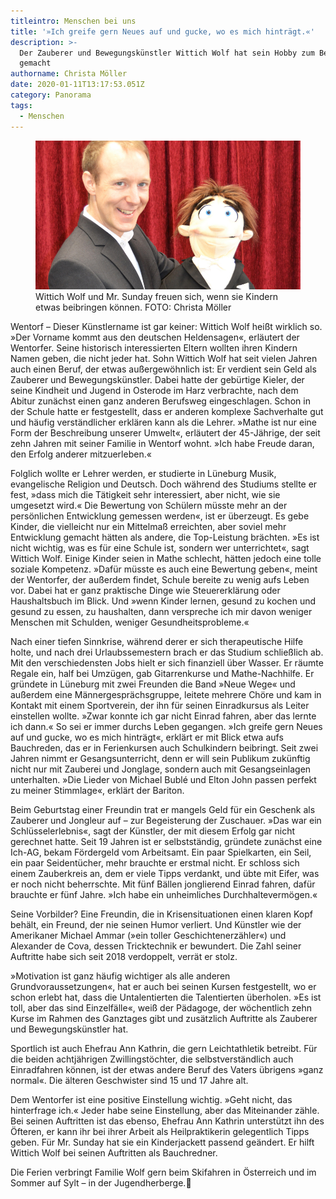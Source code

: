 ```yaml
---
titleintro: Menschen bei uns
title: '»Ich greife gern Neues auf und gucke, wo es mich hinträgt.«'
description: >-
  Der Zauberer und Bewegungskünstler Wittich Wolf hat sein Hobby zum Beruf
  gemacht
authorname: Christa Möller
date: 2020-01-11T13:17:53.051Z
category: Panorama
tags:
  - Menschen
---
```


<figure>
  <img src="/static/media/2020-wittichwolf.jpg">
  <figcaption>
Wittich Wolf und Mr. Sunday freuen sich, wenn sie Kindern etwas beibringen können.   FOTO: Christa Möller   
  </figcaption>
</figure>

Wentorf – Dieser Künstlername ist gar keiner: Wittich Wolf heißt wirklich so. »Der Vorname kommt aus den deutschen Heldensagen«, erläutert der Wentorfer. Seine historisch interessierten Eltern wollten ihren Kindern Namen geben, die nicht jeder hat. Sohn Wittich Wolf hat seit vielen Jahren auch einen Beruf, der etwas außergewöhnlich ist: Er verdient sein Geld als Zauberer und Bewegungskünstler. Dabei hatte der gebürtige Kieler, der seine Kindheit und Jugend in Osterode im Harz verbrachte, nach dem Abitur zunächst einen ganz anderen Berufsweg eingeschlagen. Schon in der Schule hatte er festgestellt, dass er anderen komplexe Sachverhalte gut und häufig verständlicher erklären kann als die Lehrer. »Mathe ist nur eine Form der Beschreibung unserer Umwelt«, erläutert der 45-Jährige, der seit zehn Jahren mit seiner Familie in Wentorf wohnt. »Ich habe Freude daran, den Erfolg anderer mitzuerleben.« 


Folglich wollte er Lehrer werden, er studierte in Lüneburg Musik, evangelische Religion und Deutsch. Doch während des Studiums stellte er fest, »dass mich die Tätigkeit sehr interessiert, aber nicht, wie sie umgesetzt wird.« Die Bewertung von Schülern müsste mehr an der persönlichen Entwicklung gemessen werden«, ist er überzeugt. Es gebe Kinder, die vielleicht nur ein Mittelmaß erreichten, aber soviel mehr Entwicklung gemacht hätten als andere, die Top-Leistung brächten. »Es ist nicht wichtig, was es für eine Schule ist, sondern wer unterrichtet«, sagt Wittich Wolf. Einige Kinder seien in Mathe schlecht, hätten jedoch eine tolle soziale Kompetenz. »Dafür müsste es auch eine Bewertung geben«, meint der Wentorfer, der außerdem findet, Schule bereite zu wenig aufs Leben vor. Dabei hat er ganz praktische Dinge wie Steuererklärung oder Haushaltsbuch im Blick. Und »wenn Kinder lernen, gesund zu kochen und gesund zu essen, zu haushalten, dann verspreche ich mir davon weniger Menschen mit Schulden, weniger Gesundheitsprobleme.«

Nach einer tiefen Sinnkrise, während derer er sich therapeutische Hilfe holte, und nach drei Urlaubssemestern brach er das Studium schließlich ab. Mit den verschiedensten Jobs hielt er sich finanziell über Wasser. Er räumte Regale ein, half bei Umzügen, gab Gitarrenkurse und Mathe-Nachhilfe. Er gründete in Lüneburg mit zwei Freunden die Band »Neue Wege« und außerdem eine Männergesprächsgruppe, leitete mehrere Chöre und kam in Kontakt mit einem Sportverein, der ihn für seinen Einradkursus als Leiter einstellen wollte. »Zwar konnte ich gar nicht Einrad fahren, aber das lernte ich dann.« So sei er immer durchs Leben gegangen. »Ich greife gern Neues auf und gucke, wo es mich hinträgt«, erklärt er mit Blick etwa aufs Bauchreden, das er in Ferienkursen auch Schulkindern beibringt. Seit zwei Jahren nimmt er Gesangsunterricht, denn er will sein Publikum zukünftig nicht nur mit Zauberei und Jonglage, sondern auch mit Gesangseinlagen unterhalten. »Die Lieder von Michael Bublé und Elton John passen perfekt zu meiner Stimmlage«, erklärt der Bariton.

Beim Geburtstag einer Freundin trat er mangels Geld für ein Geschenk als Zauberer und Jongleur auf – zur Begeisterung der Zuschauer. »Das war ein Schlüsselerlebnis«, sagt der Künstler, der mit diesem Erfolg gar nicht gerechnet hatte. Seit 19 Jahren ist er selbstständig, gründete zunächst eine Ich-AG, bekam Fördergeld vom Arbeitsamt. Ein paar Spielkarten, ein Seil, ein paar Seidentücher, mehr brauchte er erstmal nicht. Er schloss sich einem Zauberkreis an, dem er viele Tipps verdankt, und übte mit Eifer, was er noch nicht beherrschte. Mit fünf Bällen jonglierend Einrad fahren, dafür brauchte er fünf Jahre. »Ich habe ein unheimliches Durchhaltevermögen.« 

Seine Vorbilder? Eine Freundin, die in Krisensituationen einen klaren Kopf behält, ein Freund, der nie seinen Humor verliert. Und Künstler wie der Amerikaner Michael Ammar (»ein toller Geschichtenerzähler«) und Alexander de Cova, dessen Tricktechnik er bewundert. Die Zahl seiner Auftritte habe sich seit 2018 verdoppelt, verrät er stolz. 

»Motivation ist ganz häufig wichtiger als alle anderen Grundvoraussetzungen«, hat er auch bei seinen Kursen festgestellt, wo er schon erlebt hat, dass die Untalentierten die Talentierten überholen. »Es ist toll, aber das sind Einzelfälle«, weiß der Pädagoge, der wöchentlich zehn Kurse im Rahmen des Ganztages gibt und zusätzlich Auftritte als Zauberer und Bewegungskünstler hat. 

Sportlich ist auch Ehefrau Ann Kathrin, die gern Leichtathletik betreibt. Für die beiden achtjährigen Zwillingstöchter, die selbstverständlich auch Einradfahren können, ist der etwas andere Beruf des Vaters übrigens »ganz normal«. Die älteren Geschwister sind 15 und 17 Jahre alt. 

Dem Wentorfer ist eine positive Einstellung wichtig. »Geht nicht, das hinterfrage ich.« Jeder habe seine Einstellung, aber das Miteinander zähle. Bei seinen Auftritten ist das ebenso, Ehefrau Ann Kathrin unterstützt ihn des Öfteren, er kann ihr bei ihrer Arbeit als Heilpraktikerin gelegentlich Tipps geben. Für Mr. Sunday hat sie ein Kinderjackett passend geändert. Er hilft Wittich Wolf bei seinen Auftritten als Bauchredner.

Die Ferien verbringt Familie Wolf gern beim Skifahren in Österreich und im Sommer auf Sylt – in der Jugendherberge.
